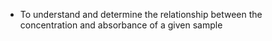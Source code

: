 - To understand and determine the relationship between the concentration and absorbance of a given sample

